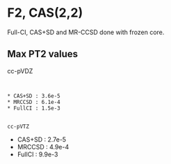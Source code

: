 F2, CAS(2,2)
============

Full-CI, CAS+SD and MR-CCSD done with frozen core.

Max PT2 values
--------------

cc-pVDZ
~~~~~~~


* CAS+SD : 3.6e-5
* MRCCSD : 6.1e-4
* FullCI : 1.5e-3


cc-pVTZ
~~~~~~~

* CAS+SD : 2.7e-5
* MRCCSD : 4.9e-4
* FullCI : 9.9e-3


